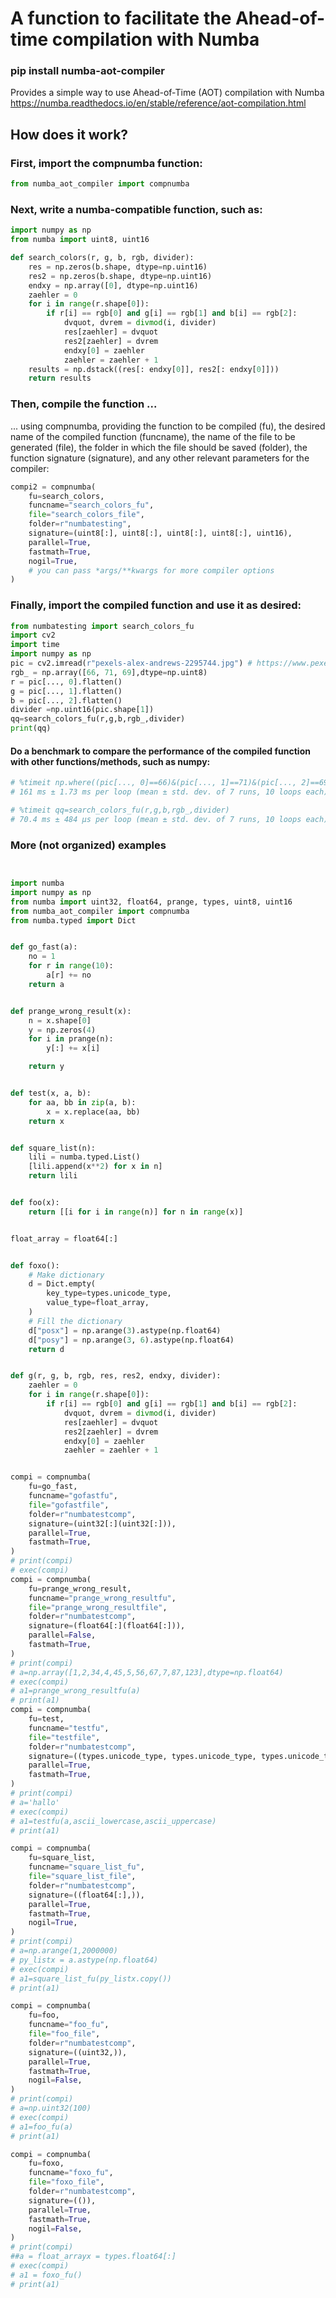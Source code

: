 # A function to facilitate the Ahead-of-time compilation with Numba 

### pip install numba-aot-compiler


Provides a simple way to use Ahead-of-Time (AOT) compilation with Numba
https://numba.readthedocs.io/en/stable/reference/aot-compilation.html

## How does it work? 


### First, import the compnumba function:


```python
from numba_aot_compiler import compnumba
```


### Next, write a numba-compatible function, such as:


```python
import numpy as np
from numba import uint8, uint16

def search_colors(r, g, b, rgb, divider):
    res = np.zeros(b.shape, dtype=np.uint16)
    res2 = np.zeros(b.shape, dtype=np.uint16)
    endxy = np.array([0], dtype=np.uint16)
    zaehler = 0
    for i in range(r.shape[0]):
        if r[i] == rgb[0] and g[i] == rgb[1] and b[i] == rgb[2]:
            dvquot, dvrem = divmod(i, divider)
            res[zaehler] = dvquot
            res2[zaehler] = dvrem
            endxy[0] = zaehler
            zaehler = zaehler + 1
    results = np.dstack((res[: endxy[0]], res2[: endxy[0]]))
    return results
```



### Then, compile the function ...
 ... using compnumba, providing the function to be compiled (fu), the desired name of the compiled function (funcname), the name of the file to be generated (file), the folder in which the file should be saved (folder), the function signature (signature), and any other relevant parameters for the compiler:

```python
compi2 = compnumba(
    fu=search_colors,
    funcname="search_colors_fu",   
    file="search_colors_file",
    folder=r"numbatesting",
    signature=(uint8[:], uint8[:], uint8[:], uint8[:], uint16), 
    parallel=True, 
    fastmath=True,
    nogil=True,
    # you can pass *args/**kwargs for more compiler options
)
```


### Finally, import the compiled function and use it as desired:


```python
from numbatesting import search_colors_fu
import cv2
import time
import numpy as np
pic = cv2.imread(r"pexels-alex-andrews-2295744.jpg") # https://www.pexels.com/pt-br/foto/foto-da-raposa-sentada-no-chao-2295744/
rgb_ = np.array([66, 71, 69],dtype=np.uint8)
r = pic[..., 0].flatten()
g = pic[..., 1].flatten()
b = pic[..., 2].flatten()
divider =np.uint16(pic.shape[1])
qq=search_colors_fu(r,g,b,rgb_,divider)
print(qq)
```

#### Do a benchmark to compare the performance of the compiled function with other functions/methods, such as numpy: 

```python
# %timeit np.where((pic[..., 0]==66)&(pic[..., 1]==71)&(pic[..., 2]==69))
# 161 ms ± 1.73 ms per loop (mean ± std. dev. of 7 runs, 10 loops each)

# %timeit qq=search_colors_fu(r,g,b,rgb_,divider)
# 70.4 ms ± 484 µs per loop (mean ± std. dev. of 7 runs, 10 loops each)
```

### More (not organized) examples

```python


import numba
import numpy as np
from numba import uint32, float64, prange, types, uint8, uint16
from numba_aot_compiler import compnumba
from numba.typed import Dict


def go_fast(a):
    no = 1
    for r in range(10):
        a[r] += no
    return a


def prange_wrong_result(x):
    n = x.shape[0]
    y = np.zeros(4)
    for i in prange(n):
        y[:] += x[i]

    return y


def test(x, a, b):
    for aa, bb in zip(a, b):
        x = x.replace(aa, bb)
    return x


def square_list(n):
    lili = numba.typed.List()
    [lili.append(x**2) for x in n]
    return lili


def foo(x):
    return [[i for i in range(n)] for n in range(x)]


float_array = float64[:]


def foxo():
    # Make dictionary
    d = Dict.empty(
        key_type=types.unicode_type,
        value_type=float_array,
    )
    # Fill the dictionary
    d["posx"] = np.arange(3).astype(np.float64)
    d["posy"] = np.arange(3, 6).astype(np.float64)
    return d


def g(r, g, b, rgb, res, res2, endxy, divider):
    zaehler = 0
    for i in range(r.shape[0]):
        if r[i] == rgb[0] and g[i] == rgb[1] and b[i] == rgb[2]:
            dvquot, dvrem = divmod(i, divider)
            res[zaehler] = dvquot
            res2[zaehler] = dvrem
            endxy[0] = zaehler
            zaehler = zaehler + 1


compi = compnumba(
    fu=go_fast,
    funcname="gofastfu",
    file="gofastfile",
    folder=r"numbatestcomp",
    signature=(uint32[:](uint32[:])),
    parallel=True,
    fastmath=True,
)
# print(compi)
# exec(compi)
compi = compnumba(
    fu=prange_wrong_result,
    funcname="prange_wrong_resultfu",
    file="prange_wrong_resultfile",
    folder=r"numbatestcomp",
    signature=(float64[:](float64[:])),
    parallel=False,
    fastmath=True,
)
# print(compi)
# a=np.array([1,2,34,4,45,5,56,67,7,87,123],dtype=np.float64)
# exec(compi)
# a1=prange_wrong_resultfu(a)
# print(a1)
compi = compnumba(
    fu=test,
    funcname="testfu",
    file="testfile",
    folder=r"numbatestcomp",
    signature=((types.unicode_type, types.unicode_type, types.unicode_type)),
    parallel=True,
    fastmath=True,
)
# print(compi)
# a='hallo'
# exec(compi)
# a1=testfu(a,ascii_lowercase,ascii_uppercase)
# print(a1)

compi = compnumba(
    fu=square_list,
    funcname="square_list_fu",
    file="square_list_file",
    folder=r"numbatestcomp",
    signature=((float64[:],)),
    parallel=True,
    fastmath=True,
    nogil=True,
)
# print(compi)
# a=np.arange(1,2000000)
# py_listx = a.astype(np.float64)
# exec(compi)
# a1=square_list_fu(py_listx.copy())
# print(a1)

compi = compnumba(
    fu=foo,
    funcname="foo_fu",
    file="foo_file",
    folder=r"numbatestcomp",
    signature=((uint32,)),
    parallel=True,
    fastmath=True,
    nogil=False,
)
# print(compi)
# a=np.uint32(100)
# exec(compi)
# a1=foo_fu(a)
# print(a1)

compi = compnumba(
    fu=foxo,
    funcname="foxo_fu",
    file="foxo_file",
    folder=r"numbatestcomp",
    signature=(()),
    parallel=True,
    fastmath=True,
    nogil=False,
)
# print(compi)
##a = float_arrayx = types.float64[:]
# exec(compi)
# a1 = foxo_fu()
# print(a1)
```




